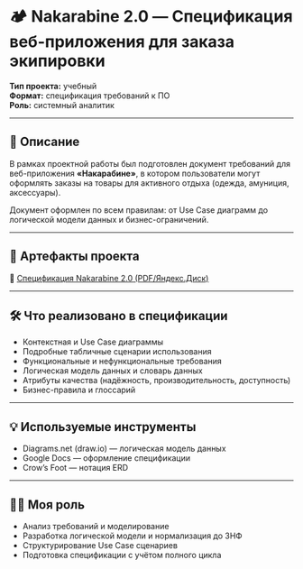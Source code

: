 # 🏕 Nakarabine 2.0 — Спецификация веб-приложения для заказа экипировки

**Тип проекта:** учебный  
**Формат:** спецификация требований к ПО  
**Роль:** системный аналитик

---

## 📌 Описание

В рамках проектной работы был подготовлен документ требований для веб-приложения **«Накарабине»**, в котором пользователи могут оформлять заказы на товары для активного отдыха (одежда, амуниция, аксессуары).  

Документ оформлен по всем правилам: от Use Case диаграмм до логической модели данных и бизнес-ограничений.

---

## 📎 Артефакты проекта

📄 [Спецификация Nakarabine 2.0 (PDF/Яндекс.Диск)]([https://disk.yandex.ru/i/hM7hCt_f0biVXA])

---

## 🛠 Что реализовано в спецификации

- Контекстная и Use Case диаграммы
- Подробные табличные сценарии использования
- Функциональные и нефункциональные требования
- Логическая модель данных и словарь данных
- Атрибуты качества (надёжность, производительность, доступность)
- Бизнес-правила и глоссарий

---

## 💡 Используемые инструменты

- Diagrams.net (draw.io) — логическая модель данных
- Google Docs — оформление спецификации
- Crow’s Foot — нотация ERD

---

## 👨‍💻 Моя роль

- Анализ требований и моделирование
- Разработка логической модели и нормализация до 3НФ
- Структурирование Use Case сценариев
- Подготовка спецификации с учётом полного цикла

